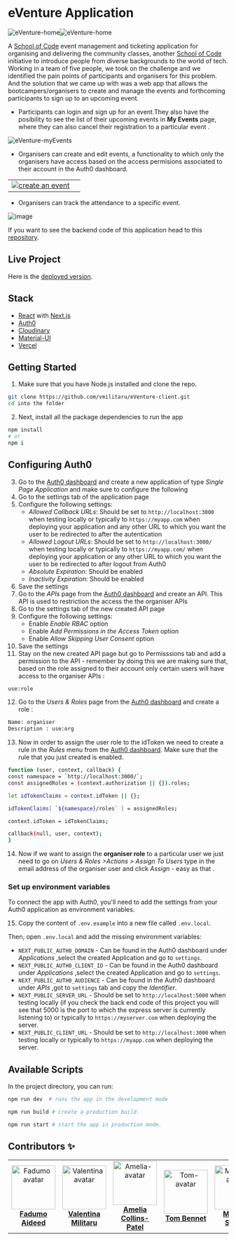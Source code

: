 # eVenture Application

![eVenture-home](https://user-images.githubusercontent.com/70764326/106621966-01bcf980-656b-11eb-9f22-60b142d05f1c.png)![eVenture-home](https://user-images.githubusercontent.com/70764326/106622115-2b762080-656b-11eb-9671-ce64e2262d87.png)

A [School of Code](https://www.schoolofcode.co.uk/) event management and ticketing application for organising and delivering the community classes, another [School of Code](https://www.schoolofcode.co.uk/) initiative to introduce people from diverse backgrounds to the world of tech. Working in a team of five people, we took on the challenge and we identified the pain points of participants and organisers for this problem. And the solution that we came up with was a web app that allows the bootcampers/organisers to create and manage the events and forthcoming participants to sign up to an upcoming event.

-   Participants can login and sign up for an event.They also have the posibility to see the list of their upcoming events in **My Events** page, where they can also cancel their registration to a particular event .

![eVenture-myEvents](https://user-images.githubusercontent.com/70764326/106624836-fae3b600-656d-11eb-8cfd-d9ee81513f68.png)

-   Organisers can create and edit events, a functionality to which only the organisers have access based on the access permisions associated to their account in the Auth0 dashboard.
<table>
  <tr>
   <td align="center"><a href="https://github.com/Teeenbe"><img src="https://user-images.githubusercontent.com/70764326/106625765-e48a2a00-656e-11eb-8ef6-4a3a770ba96d.png"  alt="create an event"/><br /></td>
  <td align="center"><a href="https://github.com/michaelfswann"><img src="https://user-images.githubusercontent.com/70764326/106626547-b9eca100-656f-11eb-970e-bd9895789bb0.png"  alt=""/><br /></td>
  </tr>
</table>

- Organisers can track the attendance to a specific event.

![image](https://user-images.githubusercontent.com/70764326/106626276-7003bb00-656f-11eb-82c1-384ef7443abe.png)

 If you want to see the backend code of this application head to this [repository](https://github.com/vmilitaru/eVenture-server.git).
 
## Live Project

Here is the [deployed version](https://eventure.vercel.app/).

## Stack

- [React](https://reactjs.org/) with [Next.js](https://nextjs.org/)
- [Auth0](https://auth0.com/)
- [Cloudinary](http://cloudinary.com/)
- [Material-UI](https://material-ui.com/)
- [Vercel](https://vercel.com/)


## Getting Started


1. Make sure that you have Node.js installed and clone the repo.

```bash
git clone https://github.com/vmilitaru/eVenture-client.git
cd into the folder
```

2. Next, install all the package dependencies to run the app

```bash
npm install
# or
npm i
```

## Configuring Auth0

3. Go to the [Auth0 dashboard](https://manage.auth0.com/) and create a new application of type _Single Page Application_ and make sure to configure the following
4. Go to the settings tab of the application page
5. Configure the following settings:
   -  _Allowed Callback URLs_: Should be set to `http://localhost:3000` when testing locally or typically to `https://myapp.com` when deploying your application and any other URL to which you want the user to be redirected to after the autentication
   - _Allowed Logout URLs_: Should be set to `http://localhost:3000/` when testing locally or typically to `https://myapp.com/` when deploying your application or any other URL to which you want the user to be redirected to after logout from Auth0
   - _Absolute Expiration_: Should be enabled
   - _Inactivity Expiration_: Should be enabled
6. Save the settings
7. Go to the _APIs_ page from the [Auth0 dashboard](https://manage.auth0.com/) and create an API. This API is used to restriction the access the the organiser APIs
8. Go to the settings tab of the new created API page
9. Configure the following settings:
   - Enable _Enable RBAC_ option
   - Enable _Add Permissions in the Access Token_ option
    - Enable _Allow Skipping User Consent_ option
10. Save the settings
11. Stay on the new created API page but go to Permisssions tab and add a permission to the API - remember by doing this we are making sure that, based on the role assigned to their account only certain users will have access to the organiser APIs :

```bash
use:role
```
12. Go to the _Users & Roles_ page from the [Auth0 dashboard](https://manage.auth0.com/) and create a role :

```bash
Name: organiser
Description : use:org 
```
13. Now in order to assign the user role to the idToken we need to create a rule in the _Rules_ menu from the [Auth0 dashboard](https://manage.auth0.com/). Make sure that the rule that you just created is enabled.

```bash
function (user, context, callback) {
const namespace = `http://localhost:3000/`;
const assignedRoles = (context.authorization || {}).roles;

let idTokenClaims = context.idToken || {};

idTokenClaims[ `${namespace}/roles` ] = assignedRoles;

context.idToken = idTokenClaims;

callback(null, user, context);
}
```

14. Now if we want to assign the **organiser role** to a particular user we just need to go on _Users & Roles >Actions > Assign To Users_ type in the email address of the organiser user and click _Assign_ - easy as that .


### Set up environment variables

To connect the app with Auth0, you'll need to add the settings from your Auth0 application as environment variables.

15. Copy the content of `.env.example` into a new file called `.env.local`.

Then, open `.env.local` and add the missing environment variables:


- `NEXT_PUBLIC_AUTH0_DOMAIN` - Can be found in the Auth0 dashboard under _Applications_ ,select the created Application and go to `settings`.
- `NEXT_PUBLIC_AUTH0_CLIENT_ID` - Can be found in the Auth0 dashboard under _Applications_ ,select the created Application and go to `settings`.
- `NEXT_PUBLIC_AUTH0_AUDIENCE` - Can be found in the Auth0 dashboard under _APIs_ ,got to `settings` tab and copy the _Identifier_.
- `NEXT_PUBLIC_SERVER_URL` - Should be set to `http://localhost:5000` when testing locally (if you check the back end code of this project you will see that 5000 is the port to which the express server is currently listening to) or typically to `https://myserver.com` when deploying the server.
- `NEXT_PUBLIC_CLIENT_URL` - Should be set to `http://localhost:3000` when testing locally or typically to `https://myapp.com` when deploying the server.

## Available Scripts

In the project directory, you can run:

```bash
npm run dev  # runs the app in the development mode
```
```bash
npm run build # create a production build.
```
```bash
npm run start # start the app in production mode.
```

## Contributors ✨

<table>
  <tr>
    <td align="center"><a href="github link1"><img src="https://avatars0.githubusercontent.com/u/71390607?s=60&v=4" width="100px;" alt=" Fadumo avatar"/><b>Fadumo Aideed</b></a></td>
    <td align="center"><a href="https://github.com/vmilitaru"><img src="https://avatars0.githubusercontent.com/u/70764326?s=120&v=4" width="100px;" alt="Valentina avatar"/><b>Valentina Militaru</b></a></td>
   <td align="center"><a href="https://github.com/Cpanda3"><img src="https://ca.slack-edge.com/T6L933W4X-U019WPN4M51-380f3738d180-512" width="100px;" alt="Amelia-avatar"/><b>Amelia Collins-Patel</b></a></td>
   <td align="center"><a href="https://github.com/Teeenbe"><img src="https://ca.slack-edge.com/T6L933W4X-U019WQM1Q4V-183cc3dedaa7-512" width="100px;" alt="Tom-avatar"/><b>Tom Bennet</b></a></td>
  <td align="center"><a href="https://github.com/michaelfswann"><img src="https://avatars3.githubusercontent.com/u/20445671?s=64&v=4" width="100px;" alt="Michael-avatar"/><b>Michael Swann</b></a></td>
  </tr>
</table>

